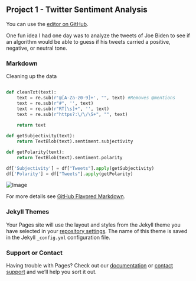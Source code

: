 ## Project 1 - Twitter Sentiment Analysis

You can use the [editor on GitHub](https://github.com/rtlaceste/Pages/edit/gh-pages/index.md).

One fun idea I had one day was to analyze the tweets of Joe Biden to see if an algorithm would be able to guess if his tweets carried a positive, negative, or neutral tone.

### Markdown

Cleaning up the data

```python

def cleanTxt(text):
    text = re.sub(r'@[A-Za-z0-9]+', "", text) #Removes @mentions
    text = re.sub(r"#", '', text)
    text = re.sub(r"RT[\s]+", '', text)
    text = re.sub(r"https?:\/\/\S+", "", text)
    
    return text

def getSubjectivity(text):
    return TextBlob(text).sentiment.subjectivity

def getPolarity(text):
    return TextBlob(text).sentiment.polarity

df['Subjectivity'] = df["Tweets"].apply(getSubjectivity)
df['Polarity'] = df["Tweets"].apply(getPolarity)

```


![Image](https://github.com/rtlaceste/rtlaceste.github.io/blob/main/WordCloud.JPG)


For more details see [GitHub Flavored Markdown](https://guides.github.com/features/mastering-markdown/).

### Jekyll Themes

Your Pages site will use the layout and styles from the Jekyll theme you have selected in your [repository settings](https://github.com/rtlaceste/Pages/settings). The name of this theme is saved in the Jekyll `_config.yml` configuration file.

### Support or Contact

Having trouble with Pages? Check out our [documentation](https://docs.github.com/categories/github-pages-basics/) or [contact support](https://github.com/contact) and we’ll help you sort it out.
